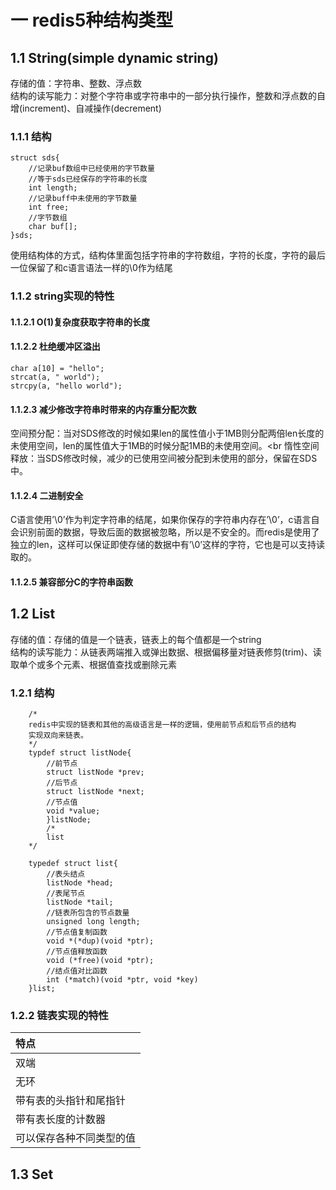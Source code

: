 
# 一 redis5种结构类型
## 1.1 String(simple dynamic string)
存储的值：字符串、整数、浮点数<br>
结构的读写能力：对整个字符串或字符串中的一部分执行操作，整数和浮点数的自增(increment)、自减操作(decrement)
### 1.1.1 结构
    struct sds{
        //记录buf数组中已经使用的字节数量
        //等于sds已经保存的字符串的长度
        int length;
        //记录buff中未使用的字节数量
        int free;
        //字节数组
        char buf[];
    }sds;    
使用结构体的方式，结构体里面包括字符串的字符数组，字符的长度，字符的最后一位保留了和c语言语法一样的\0作为结尾
### 1.1.2 string实现的特性
#### 1.1.2.1 O(1)复杂度获取字符串的长度
#### 1.1.2.2 杜绝缓冲区溢出
    char a[10] = "hello";               
    strcat(a, " world");               
    strcpy(a, "hello world"); 
#### 1.1.2.3 减少修改字符串时带来的内存重分配次数    
空间预分配：当对SDS修改的时候如果len的属性值小于1MB则分配两倍len长度的未使用空间，len的属性值大于1MB的时候分配1MB的未使用空间。<br
惰性空间释放：当SDS修改时候，减少的已使用空间被分配到未使用的部分，保留在SDS中。
#### 1.1.2.4 二进制安全  
C语言使用’\0’作为判定字符串的结尾，如果你保存的字符串内存在’\0’，c语言自会识别前面的数据，导致后面的数据被忽略，所以是不安全的。而redis是使用了独立的len，这样可以保证即使存储的数据中有’\0’这样的字符，它也是可以支持读取的。<br>
#### 1.1.2.5 兼容部分C的字符串函数  

## 1.2 List

存储的值：存储的值是一个链表，链表上的每个值都是一个string<br>
结构的读写能力：从链表两端推入或弹出数据、根据偏移量对链表修剪(trim)、读取单个或多个元素、根据值查找或删除元素
### 1.2.1 结构
		/*
		redis中实现的链表和其他的高级语言是一样的逻辑，使用前节点和后节点的结构 
		实现双向来链表。
		*/
		typdef struct listNode{
            //前节点
            struct listNode *prev;
            //后节点
            struct listNode *next;
            //节点值
            void *value; 
            }listNode;
            /*
            list
		*/
		
		typedef struct list{
            //表头结点
            listNode *head;
            //表尾节点
            listNode *tail;
            //链表所包含的节点数量
            unsigned long length;
            //节点值复制函数
            void *(*dup)(void *ptr);
            //节点值释放函数
            void (*free)(void *ptr);
            //结点值对比函数
            int (*match)(void *ptr, void *key)
		}list;

### 1.2.2 链表实现的特性
|特点|
|:-|
|双端|
|无环|
|带有表的头指针和尾指针|
|带有表长度的计数器|
|可以保存各种不同类型的值|

## 1.3 Set


